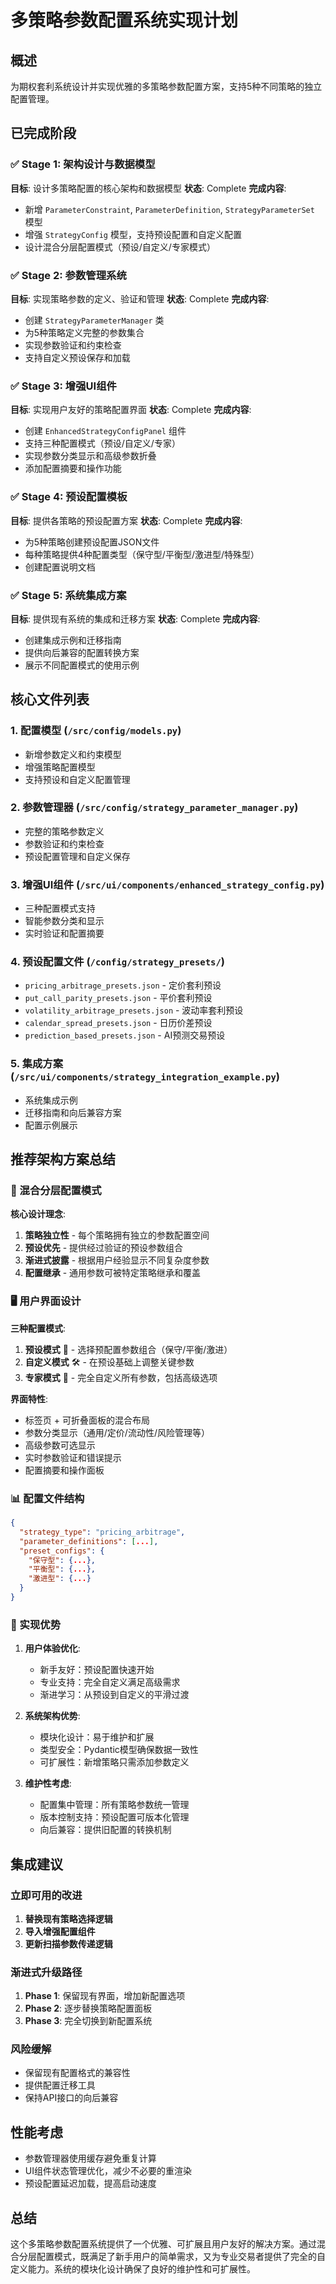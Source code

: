 # 多策略参数配置系统实现计划

## 概述

为期权套利系统设计并实现优雅的多策略参数配置方案，支持5种不同策略的独立配置管理。

## 已完成阶段

### ✅ Stage 1: 架构设计与数据模型
**目标**: 设计多策略配置的核心架构和数据模型
**状态**: Complete
**完成内容**:
- 新增 `ParameterConstraint`, `ParameterDefinition`, `StrategyParameterSet` 模型
- 增强 `StrategyConfig` 模型，支持预设配置和自定义配置
- 设计混合分层配置模式（预设/自定义/专家模式）

### ✅ Stage 2: 参数管理系统
**目标**: 实现策略参数的定义、验证和管理
**状态**: Complete
**完成内容**:
- 创建 `StrategyParameterManager` 类
- 为5种策略定义完整的参数集合
- 实现参数验证和约束检查
- 支持自定义预设保存和加载

### ✅ Stage 3: 增强UI组件
**目标**: 实现用户友好的策略配置界面
**状态**: Complete
**完成内容**:
- 创建 `EnhancedStrategyConfigPanel` 组件
- 支持三种配置模式（预设/自定义/专家）
- 实现参数分类显示和高级参数折叠
- 添加配置摘要和操作功能

### ✅ Stage 4: 预设配置模板
**目标**: 提供各策略的预设配置方案
**状态**: Complete
**完成内容**:
- 为5种策略创建预设配置JSON文件
- 每种策略提供4种配置类型（保守型/平衡型/激进型/特殊型）
- 创建配置说明文档

### ✅ Stage 5: 系统集成方案
**目标**: 提供现有系统的集成和迁移方案
**状态**: Complete
**完成内容**:
- 创建集成示例和迁移指南
- 提供向后兼容的配置转换方案
- 展示不同配置模式的使用示例

## 核心文件列表

### 1. 配置模型 (`/src/config/models.py`)
- 新增参数定义和约束模型
- 增强策略配置模型
- 支持预设和自定义配置管理

### 2. 参数管理器 (`/src/config/strategy_parameter_manager.py`)
- 完整的策略参数定义
- 参数验证和约束检查
- 预设配置管理和自定义保存

### 3. 增强UI组件 (`/src/ui/components/enhanced_strategy_config.py`)
- 三种配置模式支持
- 智能参数分类和显示
- 实时验证和配置摘要

### 4. 预设配置文件 (`/config/strategy_presets/`)
- `pricing_arbitrage_presets.json` - 定价套利预设
- `put_call_parity_presets.json` - 平价套利预设
- `volatility_arbitrage_presets.json` - 波动率套利预设
- `calendar_spread_presets.json` - 日历价差预设
- `prediction_based_presets.json` - AI预测交易预设

### 5. 集成方案 (`/src/ui/components/strategy_integration_example.py`)
- 系统集成示例
- 迁移指南和向后兼容方案
- 配置示例展示

## 推荐架构方案总结

### 🎯 混合分层配置模式

**核心设计理念**:
1. **策略独立性** - 每个策略拥有独立的参数配置空间
2. **预设优先** - 提供经过验证的预设参数组合
3. **渐进式披露** - 根据用户经验显示不同复杂度参数
4. **配置继承** - 通用参数可被特定策略继承和覆盖

### 🖥️ 用户界面设计

**三种配置模式**:
1. **预设模式** 🎯 - 选择预配置参数组合（保守/平衡/激进）
2. **自定义模式** 🛠️ - 在预设基础上调整关键参数
3. **专家模式** 🔬 - 完全自定义所有参数，包括高级选项

**界面特性**:
- 标签页 + 可折叠面板的混合布局
- 参数分类显示（通用/定价/流动性/风险管理等）
- 高级参数可选显示
- 实时参数验证和错误提示
- 配置摘要和操作面板

### 📊 配置文件结构

```json
{
  "strategy_type": "pricing_arbitrage",
  "parameter_definitions": [...],
  "preset_configs": {
    "保守型": {...},
    "平衡型": {...},
    "激进型": {...}
  }
}
```

### 🔧 实现优势

1. **用户体验优化**:
   - 新手友好：预设配置快速开始
   - 专业支持：完全自定义满足高级需求
   - 渐进学习：从预设到自定义的平滑过渡

2. **系统架构优势**:
   - 模块化设计：易于维护和扩展
   - 类型安全：Pydantic模型确保数据一致性
   - 可扩展性：新增策略只需添加参数定义

3. **维护性考虑**:
   - 配置集中管理：所有策略参数统一管理
   - 版本控制支持：预设配置可版本化管理
   - 向后兼容：提供旧配置的转换机制

## 集成建议

### 立即可用的改进
1. **替换现有策略选择逻辑**
2. **导入增强配置组件**
3. **更新扫描参数传递逻辑**

### 渐进式升级路径
1. **Phase 1**: 保留现有界面，增加新配置选项
2. **Phase 2**: 逐步替换策略配置面板
3. **Phase 3**: 完全切换到新配置系统

### 风险缓解
- 保留现有配置格式的兼容性
- 提供配置迁移工具
- 保持API接口的向后兼容

## 性能考虑

- 参数管理器使用缓存避免重复计算
- UI组件状态管理优化，减少不必要的重渲染
- 预设配置延迟加载，提高启动速度

## 总结

这个多策略参数配置系统提供了一个优雅、可扩展且用户友好的解决方案。通过混合分层配置模式，既满足了新手用户的简单需求，又为专业交易者提供了完全的自定义能力。系统的模块化设计确保了良好的维护性和可扩展性。